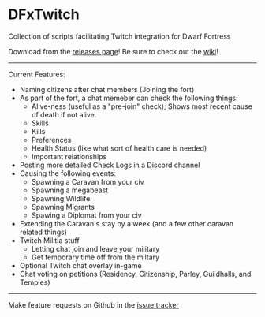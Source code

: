 # DFxTwitch
Collection of scripts facilitating Twitch integration for Dwarf Fortress

Download from the [releases page](https://github.com/SquidCoderIndustries/DFxTwitch/releases/latest)!
Be sure to check out the [wiki](https://github.com/SquidCoderIndustries/DFxTwitch/wiki)!


---
Current Features:
- Naming citizens after chat members (Joining the fort)
- As part of the fort, a chat memeber can check the following things:
  - Alive-ness (useful as a "pre-join" check); Shows most recent cause of death if not alive.
  - Skills
  - Kills
  - Preferences
  - Health Status (like what sort of health care is needed)
  - Important relationships
- Posting more detailed Check Logs in a Discord channel
- Causing the following events:
  - Spawning a Caravan from your civ
  - Spawning a megabeast
  - Spawning Wildlife
  - Spawning Migrants
  - Spawing a Diplomat from your civ
- Extending the Caravan's stay by a week (and a few other caravan related things)
- Twitch Militia stuff
   - Letting chat join and leave your military
   - Get temporary time off from the miltary
- Optional Twitch chat overlay in-game
- Chat voting on petitions (Residency, Citizenship, Parley, Guildhalls, and Temples)

---
Make feature requests on Github in the [issue tracker](https://github.com/SquidCoderIndustries/DFxTwitch/issues)
